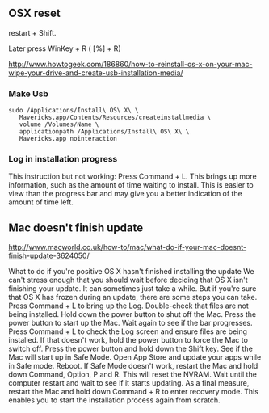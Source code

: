 ## OSX reset

restart + Shift.

Later press WinKey + R   ( [%] + R)

http://www.howtogeek.com/186860/how-to-reinstall-os-x-on-your-mac-wipe-your-drive-and-create-usb-installation-media/

### Make Usb

```
sudo /Applications/Install\ OS\ X\ \ 
   Mavericks.app/Contents/Resources/createinstallmedia \
   volume /Volumes/Name \
   applicationpath /Applications/Install\ OS\ X\ \ 
   Mavericks.app nointeraction
```

### Log in installation progress

This instruction but not working:
Press Command + L. This brings up more information, such as the amount of time waiting to install. This is easier to view than the progress bar and may give you a better indication of the amount of time left.

## Mac doesn't finish update

http://www.macworld.co.uk/how-to/mac/what-do-if-your-mac-doesnt-finish-update-3624050/

What to do if you're positive OS X hasn't finished installing the update
We can't stress enough that you should wait before deciding that OS X isn't finishing your update. It can sometimes just take a while. But if you're sure that OS X has frozen during an update, there are some steps you can take.
Press Command + L to bring up the Log. Double-check that files are not being installed.
Hold down the power button to shut off the Mac.
Press the power button to start up the Mac.
Wait again to see if the bar progresses. Press Command + L to check the Log screen and ensure files are being installed.
If that doesn't work, hold the power button to force the Mac to switch off.
Press the power button and hold down the Shift key. See if the Mac will start up in Safe Mode. Open App Store and update your apps while in Safe mode. Reboot.
If Safe Mode doesn't work, restart the Mac and hold down Command, Option, P and R. This will reset the NVRAM. Wait until the computer restart and wait to see if it starts updating.
As a final measure, restart the Mac and hold down Command + R to enter recovery mode. This enables you to start the installation process again from scratch.

